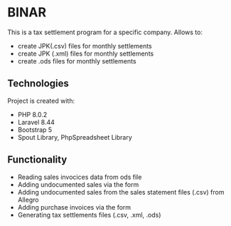 # BINAR
This is a tax settlement program for a specific company. Allows to:
* create JPK(.csv) files for monthly settlements
* create JPK (.xml) files for monthly settlements
* create .ods files for monthly settlements
	
## Technologies
Project is created with:
* PHP 8.0.2
* Laravel 8.44
* Bootstrap 5
* Spout Library, PhpSpreadsheet Library

## Functionality
* Reading sales invocices data from ods file
* Adding undocumented sales via the form
* Adding undocumented sales from the sales statement files (.csv) from Allegro
* Adding purchase invoices via the form
* Generating tax settlements files (.csv, .xml, .ods)

